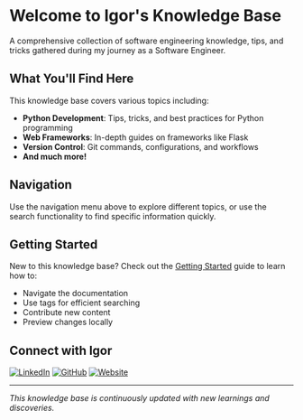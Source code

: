 # Welcome to Igor's Knowledge Base

A comprehensive collection of software engineering knowledge, tips, and tricks gathered during my journey as a Software Engineer.

## What You'll Find Here

This knowledge base covers various topics including:

- **Python Development**: Tips, tricks, and best practices for Python programming
- **Web Frameworks**: In-depth guides on frameworks like Flask
- **Version Control**: Git commands, configurations, and workflows
- **And much more!**

## Navigation

Use the navigation menu above to explore different topics, or use the search functionality to find specific information quickly.

## Getting Started

New to this knowledge base? Check out the [Getting Started](getting-started.md) guide to learn how to:

- Navigate the documentation
- Use tags for efficient searching  
- Contribute new content
- Preview changes locally

## Connect with Igor

[![LinkedIn](https://img.shields.io/badge/LinkedIn-0077B5?style=for-the-badge&logo=linkedin&logoColor=white)](https://linkedin.com/in/igormcsouza)
[![GitHub](https://img.shields.io/badge/GitHub-100000?style=for-the-badge&logo=github&logoColor=white)](https://github.com/igormcsouza)
[![Website](https://img.shields.io/badge/Website-000000?style=for-the-badge&logo=About.me&logoColor=white)](https://igormcsouza.github.io/)

---

*This knowledge base is continuously updated with new learnings and discoveries.*